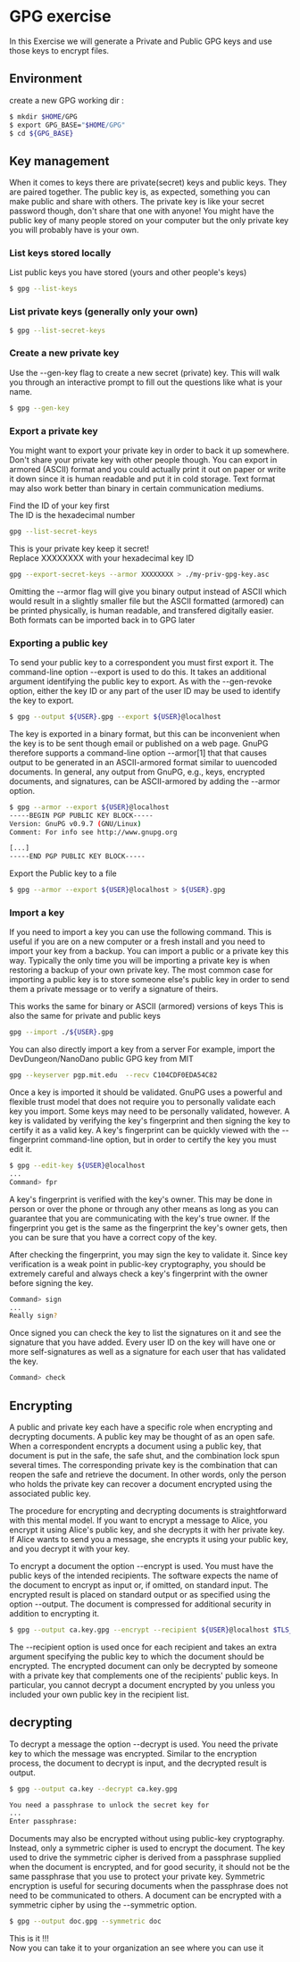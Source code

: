 # GPG exercise

In this Exercise we will generate a Private and Public GPG keys and use those keys to encrypt files.

## Environment 

create a new GPG working dir :
```bash
$ mkdir $HOME/GPG
$ export GPG_BASE="$HOME/GPG"
$ cd ${GPG_BASE}
```
## Key management

When it comes to keys there are private(secret) keys and public keys. They are paired together. The public key is, as expected, something you can make public and share with others. The private key is like your secret password though, don't share that one with anyone! You might have the public key of many people stored on your computer but the only private key you will probably have is your own.

### List keys stored locally
List public keys you have stored (yours and other people's keys)
```bash
$ gpg --list-keys
```

### List private keys (generally only your own)
```bash
$ gpg --list-secret-keys
```

### Create a new private key

Use the --gen-key flag to create a new secret (private) key. This will walk you through an interactive prompt to fill out the questions like what is your name.

```bash
$ gpg --gen-key
```

### Export a private key
You might want to export your private key in order to back it up somewhere. Don't share your private key with other people though. You can export in armored (ASCII) format and you could actually print it out on paper or write it down since it is human readable and put it in cold storage. Text format may also work better than binary in certain communication mediums.


Find the ID of your key first  
The ID is the hexadecimal number  
```bash
gpg --list-secret-keys
```

This is your private key keep it secret!  
Replace XXXXXXXX with your hexadecimal key ID  

```bash
gpg --export-secret-keys --armor XXXXXXXX > ./my-priv-gpg-key.asc
```

Omitting the --armor flag will give you binary output instead of ASCII
which would result in a slightly smaller file but the ASCII
formatted (armored) can be printed physically, is human readable,
and transfered digitally easier.
Both formats can be imported back in to GPG later

### Exporting a public key
To send your public key to a correspondent you must first export it. The command-line option --export is used to do this. It takes an additional argument identifying the public key to export. As with the --gen-revoke option, either the key ID or any part of the user ID may be used to identify the key to export.
```bash
$ gpg --output ${USER}.gpg --export ${USER}@localhost
```

The key is exported in a binary format, but this can be inconvenient when the key is to be sent though email or published on a web page. GnuPG therefore supports a command-line option --armor[1] that that causes output to be generated in an ASCII-armored format similar to uuencoded documents. In general, any output from GnuPG, e.g., keys, encrypted documents, and signatures, can be ASCII-armored by adding the --armor option.

```bash
$ gpg --armor --export ${USER}@localhost
-----BEGIN PGP PUBLIC KEY BLOCK-----
Version: GnuPG v0.9.7 (GNU/Linux)
Comment: For info see http://www.gnupg.org

[...]
-----END PGP PUBLIC KEY BLOCK-----
```

Export the Public key to a file 
```bash
$ gpg --armor --export ${USER}@localhost > ${USER}.gpg
```

### Import a key
If you need to import a key you can use the following command. This is useful if you are on a new computer or a fresh install and you need to import your key from a backup. You can import a public or a private key this way. Typically the only time you will be importing a private key is when restoring a backup of your own private key. The most common case for importing a public key is to store someone else's public key in order to send them a private message or to verify a signature of theirs.

This works the same for binary or ASCII (armored) versions of keys
This is also the same for private and public keys
```bash
gpg --import ./${USER}.gpg
```

You can also directly import a key from a server
For example, import the DevDungeon/NanoDano public GPG key from MIT
```bash
gpg --keyserver pgp.mit.edu  --recv C104CDF0EDA54C82
```

Once a key is imported it should be validated. GnuPG uses a powerful and flexible trust model that does not require you to personally validate each key you import. Some keys may need to be personally validated, however. A key is validated by verifying the key's fingerprint and then signing the key to certify it as a valid key. A key's fingerprint can be quickly viewed with the --fingerprint command-line option, but in order to certify the key you must edit it. 

```bash
$ gpg --edit-key ${USER}@localhost
...
Command> fpr
```

A key's fingerprint is verified with the key's owner. This may be done in person or over the phone or through any other means as long as you can guarantee that you are communicating with the key's true owner. If the fingerprint you get is the same as the fingerprint the key's owner gets, then you can be sure that you have a correct copy of the key.

After checking the fingerprint, you may sign the key to validate it. Since key verification is a weak point in public-key cryptography, you should be extremely careful and always check a key's fingerprint with the owner before signing the key.

```bash
Command> sign
...
Really sign?
```

Once signed you can check the key to list the signatures on it and see the signature that you have added. Every user ID on the key will have one or more self-signatures as well as a signature for each user that has validated the key.

```bash
Command> check
```

## Encrypting 

A public and private key each have a specific role when encrypting and decrypting documents. A public key may be thought of as an open safe. When a correspondent encrypts a document using a public key, that document is put in the safe, the safe shut, and the combination lock spun several times. The corresponding private key is the combination that can reopen the safe and retrieve the document. In other words, only the person who holds the private key can recover a document encrypted using the associated public key.

The procedure for encrypting and decrypting documents is straightforward with this mental model. If you want to encrypt a message to Alice, you encrypt it using Alice's public key, and she decrypts it with her private key. If Alice wants to send you a message, she encrypts it using your public key, and you decrypt it with your key.

To encrypt a document the option --encrypt is used. You must have the public keys of the intended recipients. The software expects the name of the document to encrypt as input or, if omitted, on standard input. The encrypted result is placed on standard output or as specified using the option --output. The document is compressed for additional security in addition to encrypting it. 

```bash
$ gpg --output ca.key.gpg --encrypt --recipient ${USER}@localhost $TLS_BASE/CA/ca.key
```

The --recipient option is used once for each recipient and takes an extra argument specifying the public key to which the document should be encrypted. The encrypted document can only be decrypted by someone with a private key that complements one of the recipients' public keys. In particular, you cannot decrypt a document encrypted by you unless you included your own public key in the recipient list.

## decrypting

To decrypt a message the option --decrypt is used. You need the private key to which the message was encrypted. Similar to the encryption process, the document to decrypt is input, and the decrypted result is output.

```bash
$ gpg --output ca.key --decrypt ca.key.gpg

You need a passphrase to unlock the secret key for
...
Enter passphrase: 
```

Documents may also be encrypted without using public-key cryptography. Instead, only a symmetric cipher is used to encrypt the document. The key used to drive the symmetric cipher is derived from a passphrase supplied when the document is encrypted, and for good security, it should not be the same passphrase that you use to protect your private key. Symmetric encryption is useful for securing documents when the passphrase does not need to be communicated to others. A document can be encrypted with a symmetric cipher by using the --symmetric option.

```bash
$ gpg --output doc.gpg --symmetric doc
```

This is it !!!  
Now you can take it to your organization an see where you can use it 
